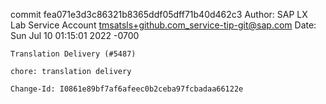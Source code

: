 commit fea071e3d3c86321b8365ddf05dff71b40d462c3
Author: SAP LX Lab Service Account <tmsatsls+github.com_service-tip-git@sap.com>
Date:   Sun Jul 10 01:15:01 2022 -0700

    Translation Delivery (#5487)
    
    chore: translation delivery
    
    Change-Id: I0861e89bf7af6afeec0b2ceba97fcbadaa66122e
